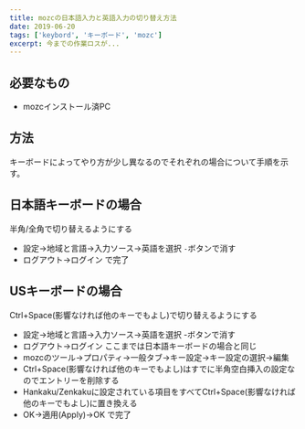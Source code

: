 ```yaml
---
title: mozcの日本語入力と英語入力の切り替え方法
date: 2019-06-20
tags: ['keybord', 'キーボード', 'mozc']
excerpt: 今までの作業ロスが...
---
```



## 必要なもの
- mozcインストール済PC

## 方法
キーボードによってやり方が少し異なるのでそれぞれの場合について手順を示す。


## 日本語キーボードの場合
 半角/全角で切り替えるようにする

- 設定→地域と言語→入力ソース→英語を選択 `-`ボタンで消す
- ログアウト→ログイン
で完了


## USキーボードの場合
 Ctrl+Space(影響なければ他のキーでもよし)で切り替えるようにする

- 設定→地域と言語→入力ソース→英語を選択
-ボタンで消す
- ログアウト→ログイン
ここまでは日本語キーボードの場合と同じ
- mozcのツール→プロパティ→一般タブ→キー設定→キー設定の選択→編集
- Ctrl+Space(影響なければ他のキーでもよし)はすでに半角空白挿入の設定なのでエントリーを削除する
- Hankaku/Zenkakuに設定されている項目をすべてCtrl+Space(影響なければ他のキーでもよし)に置き換える
- OK→適用(Apply)→OK
で完了
